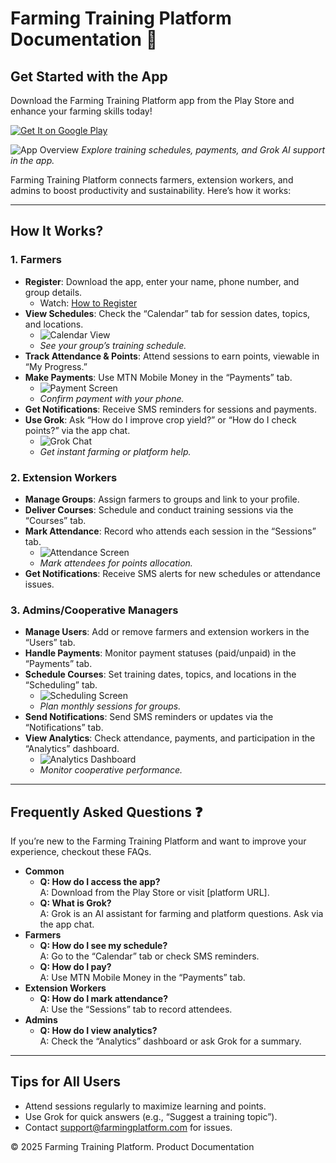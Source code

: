 

# Farming Training Platform Documentation 🌱

## Get Started with the App
Download the Farming Training Platform app from the Play Store and enhance your farming skills today!

[![Get It on Google Play](https://play.google.com/intl/en_us/badges/static/images/badges/en_badge_web_generic.png)](https://play.google.com/store)

![App Overview](/Coopconnect-doc/docs/visuals/background.png)
*Explore training schedules, payments, and Grok AI support in the app.*

Farming Training Platform connects farmers, extension workers, and admins to boost productivity and sustainability. Here’s how it works:

---

## How It Works?

### 1. Farmers
- **Register**: Download the app, enter your name, phone number, and group details.
  - Watch: [How to Register](videos/farmer-registration.mp4)
- **View Schedules**: Check the “Calendar” tab for session dates, topics, and locations.
  - ![Calendar View](images/calendar.png)
  - *See your group’s training schedule.*
- **Track Attendance & Points**: Attend sessions to earn points, viewable in “My Progress.”
- **Make Payments**: Use MTN Mobile Money in the “Payments” tab.
  - ![Payment Screen](images/payment-screen.png)
  - *Confirm payment with your phone.*
- **Get Notifications**: Receive SMS reminders for sessions and payments.
- **Use Grok**: Ask “How do I improve crop yield?” or “How do I check points?” via the app chat.
  - ![Grok Chat](images/grok-chat.png)
  - *Get instant farming or platform help.*

### 2. Extension Workers
- **Manage Groups**: Assign farmers to groups and link to your profile.
- **Deliver Courses**: Schedule and conduct training sessions via the “Courses” tab.
- **Mark Attendance**: Record who attends each session in the “Sessions” tab.
  - ![Attendance Screen](images/attendance.png)
  - *Mark attendees for points allocation.*
- **Get Notifications**: Receive SMS alerts for new schedules or attendance issues.

### 3. Admins/Cooperative Managers
- **Manage Users**: Add or remove farmers and extension workers in the “Users” tab.
- **Handle Payments**: Monitor payment statuses (paid/unpaid) in the “Payments” tab.
- **Schedule Courses**: Set training dates, topics, and locations in the “Scheduling” tab.
  - ![Scheduling Screen](images/scheduling.png)
  - *Plan monthly sessions for groups.*
- **Send Notifications**: Send SMS reminders or updates via the “Notifications” tab.
- **View Analytics**: Check attendance, payments, and participation in the “Analytics” dashboard.
  - ![Analytics Dashboard](images/analytics.png)
  - *Monitor cooperative performance.*

---

## Frequently Asked Questions ❓

If you’re new to the Farming Training Platform and want to improve your experience, checkout these FAQs.

- **Common**
  - **Q: How do I access the app?**  
    A: Download from the Play Store or visit [platform URL].
  - **Q: What is Grok?**  
    A: Grok is an AI assistant for farming and platform questions. Ask via the app chat.
- **Farmers**
  - **Q: How do I see my schedule?**  
    A: Go to the “Calendar” tab or check SMS reminders.
  - **Q: How do I pay?**  
    A: Use MTN Mobile Money in the “Payments” tab.
- **Extension Workers**
  - **Q: How do I mark attendance?**  
    A: Use the “Sessions” tab to record attendees.
- **Admins**
  - **Q: How do I view analytics?**  
    A: Check the “Analytics” dashboard or ask Grok for a summary.

---

## Tips for All Users
- Attend sessions regularly to maximize learning and points.
- Use Grok for quick answers (e.g., “Suggest a training topic”).
- Contact support@farmingplatform.com for issues.

© 2025 Farming Training Platform. Product Documentation

